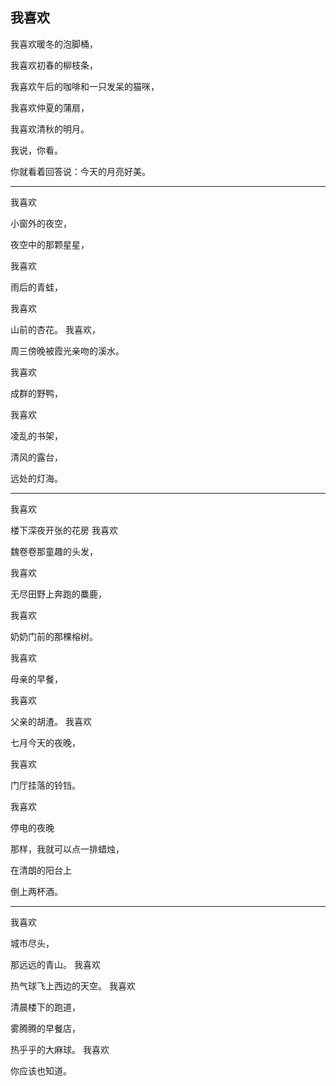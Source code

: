 ## 我喜欢

我喜欢暖冬的泡脚桶，

我喜欢初春的柳枝条，

我喜欢午后的咖啡和一只发呆的猫咪，

我喜欢仲夏的蒲扇，

我喜欢清秋的明月。

我说，你看。

你就看着回答说：今天的月亮好美。

---

我喜欢

小窗外的夜空，

夜空中的那颗星星，

我喜欢

雨后的青蛙，

我喜欢

山前的杏花。
我喜欢，

周三傍晚被霞光亲吻的溪水。

我喜欢

成群的野鸭，

我喜欢

凌乱的书架，

清风的露台，

远处的灯海。

---

我喜欢

楼下深夜开张的花房
我喜欢

魏卷卷那童趣的头发，

我喜欢

无尽田野上奔跑的麋鹿，

我喜欢

奶奶门前的那棵榕树。

我喜欢

母亲的早餐，

我喜欢

父亲的胡渣。
我喜欢

七月今天的夜晚，

我喜欢

门厅挂落的铃铛。

我喜欢

停电的夜晚

那样，我就可以点一排蜡烛，

在清朗的阳台上

倒上两杯酒。

---

我喜欢

城市尽头，

那远远的青山。
我喜欢

热气球飞上西边的天空。
我喜欢

清晨楼下的跑道，

雾腾腾的早餐店，

热乎乎的大麻球。
我喜欢

你应该也知道。
